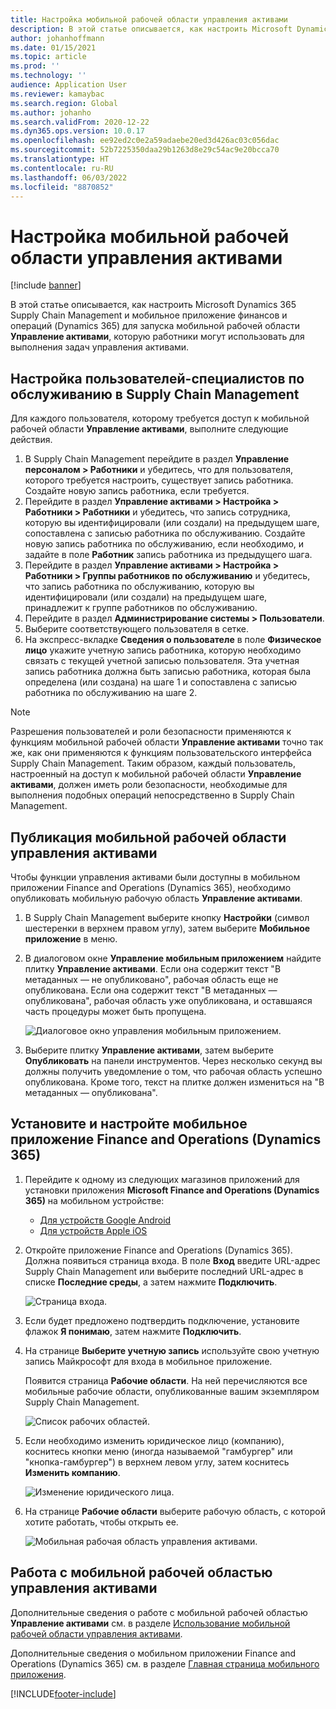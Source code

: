 ```yaml
---
title: Настройка мобильной рабочей области управления активами
description: В этой статье описывается, как настроить Microsoft Dynamics 365 Supply Chain Management и мобильное приложение финансов и операций (Dynamics 365) для запуска мобильной рабочей области "Управление активами", которую работники могут использовать для выполнения задач управления активами.
author: johanhoffmann
ms.date: 01/15/2021
ms.topic: article
ms.prod: ''
ms.technology: ''
audience: Application User
ms.reviewer: kamaybac
ms.search.region: Global
ms.author: johanho
ms.search.validFrom: 2020-12-22
ms.dyn365.ops.version: 10.0.17
ms.openlocfilehash: ee92ed2c0e2a59adaebe20ed3d426ac03c056dac
ms.sourcegitcommit: 52b7225350daa29b1263d8e29c54ac9e20bcca70
ms.translationtype: HT
ms.contentlocale: ru-RU
ms.lasthandoff: 06/03/2022
ms.locfileid: "8870852"
---
```

# <a name="set-up-the-asset-management-mobile-workspace"></a>Настройка мобильной рабочей области управления активами

[!include [banner](../includes/banner.md)]

В этой статье описывается, как настроить Microsoft Dynamics 365 Supply Chain Management и мобильное приложение финансов и операций (Dynamics 365) для запуска мобильной рабочей области **Управление активами**, которую работники могут использовать для выполнения задач управления активами.

## <a name="set-up-maintenance-worker-users-in-supply-chain-management"></a>Настройка пользователей-специалистов по обслуживанию в Supply Chain Management

Для каждого пользователя, которому требуется доступ к мобильной рабочей области **Управление активами**, выполните следующие действия.

1. В Supply Chain Management перейдите в раздел **Управление персоналом \> Работники** и убедитесь, что для пользователя, которого требуется настроить, существует запись работника. Создайте новую запись работника, если требуется.
1. Перейдите в раздел **Управление активами \> Настройка \> Работники \> Работники** и убедитесь, что запись сотрудника, которую вы идентифицировали (или создали) на предыдущем шаге, сопоставлена с записью работника по обслуживанию. Создайте новую запись работника по обслуживанию, если необходимо, и задайте в поле **Работник** запись работника из предыдущего шага.
1. Перейдите в раздел **Управление активами \> Настройка \> Работники \> Группы работников по обслуживанию** и убедитесь, что запись работника по обслуживанию, которую вы идентифицировали (или создали) на предыдущем шаге, принадлежит к группе работников по обслуживанию.
1. Перейдите в раздел **Администрирование системы \> Пользователи**.
1. Выберите соответствующего пользователя в сетке.
1. На экспресс-вкладке **Сведения о пользователе** в поле **Физическое лицо** укажите учетную запись работника, которую необходимо связать с текущей учетной записью пользователя. Эта учетная запись работника должна быть записью работника, которая была определена (или создана) на шаге 1 и сопоставлена с записью работника по обслуживанию на шаге 2.

> [!NOTE]
> Разрешения пользователей и роли безопасности применяются к функциям мобильной рабочей области **Управление активами** точно так же, как они применяются к функциям пользовательского интерфейса Supply Chain Management. Таким образом, каждый пользователь, настроенный на доступ к мобильной рабочей области **Управление активами**, должен иметь роли безопасности, необходимые для выполнения подобных операций непосредственно в Supply Chain Management.

## <a name="publish-the-asset-management-mobile-workspace"></a>Публикация мобильной рабочей области управления активами

Чтобы функции управления активами были доступны в мобильном приложении Finance and Operations (Dynamics 365), необходимо опубликовать мобильную рабочую область **Управление активами**.

1. В Supply Chain Management выберите кнопку **Настройки** (символ шестеренки в верхнем правом углу), затем выберите **Мобильное приложение** в меню.
1. В диалоговом окне **Управление мобильным приложением** найдите плитку **Управление активами**. Если она содержит текст "В метаданных — не опубликовано", рабочая область еще не опубликована. Если она содержит текст "В метаданных — опубликована", рабочая область уже опубликована, и оставшаяся часть процедуры может быть пропущена.

    ![Диалоговое окно управления мобильным приложением.](media/mobile-workspaces.png "Диалоговое окно управления мобильным приложением")

1. Выберите плитку **Управление активами**, затем выберите **Опубликовать** на панели инструментов. Через несколько секунд вы должны получить уведомление о том, что рабочая область успешно опубликована. Кроме того, текст на плитке должен измениться на "В метаданных — опубликована".

## <a name="install-and-set-up-the-finance-and-operations-dynamics-365-mobile-app"></a>Установите и настройте мобильное приложение Finance and Operations (Dynamics 365)

1. Перейдите к одному из следующих магазинов приложений для установки приложения **Microsoft Finance and Operations (Dynamics 365)** на мобильном устройстве:

    - [Для устройств Google Android](https://go.microsoft.com/fwlink/?linkid=850662)
    - [Для устройств Apple iOS](https://go.microsoft.com/fwlink/?linkid=850663)

1. Откройте приложение Finance and Operations (Dynamics 365). Должна появиться страница входа. В поле **Вход** введите URL-адрес Supply Chain Management или выберите последний URL-адрес в списке **Последние среды**, а затем нажмите **Подключить**.

    ![Страница входа.](media/mobile-app-sign-in.png "Страница входа")

1. Если будет предложено подтвердить подключение, установите флажок **Я понимаю**, затем нажмите **Подключить**.
1. На странице **Выберите учетную запись** используйте свою учетную запись Майкрософт для входа в мобильное приложение.

    Появится страница **Рабочие области**. На ней перечисляются все мобильные рабочие области, опубликованные вашим экземпляром Supply Chain Management.

    ![Список рабочих областей.](media/mobile-app-workspaces.png "Список рабочих областей")

1. Если необходимо изменить юридическое лицо (компанию), коснитесь кнопки меню (иногда называемой "гамбургер" или "кнопка-гамбургер") в верхнем левом углу, затем коснитесь **Изменить компанию**.

    ![Изменение юридического лица.](media/mobile-app-change-comp.png "Изменение юридического лица")

1. На странице **Рабочие области** выберите рабочую область, с которой хотите работать, чтобы открыть ее.

    ![Мобильная рабочая область управления активами.](media/mobile-app-asset-workspace.png "Мобильная рабочая область управления активами")

## <a name="work-with-the-asset-management-mobile-workspace"></a>Работа с мобильной рабочей областью управления активами

Дополнительные сведения о работе с мобильной рабочей областью **Управление активами** см. в разделе [Использование мобильной рабочей области управления активами](asset-management-mobile-workspace.md).

Дополнительные сведения о мобильном приложении Finance and Operations (Dynamics 365) см. в разделе [Главная страница мобильного приложения](../../fin-ops-core/dev-itpro/mobile-apps/Mobile-app-home-page.md).


[!INCLUDE[footer-include](../../includes/footer-banner.md)]